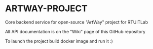 # ARTWAY-PROJECT
Core backend service for open-source "ArtWay" project for RTUITLab

All API documentation is on the "Wiki" page of this GitHub repository

To launch the project build docker image and run it :)